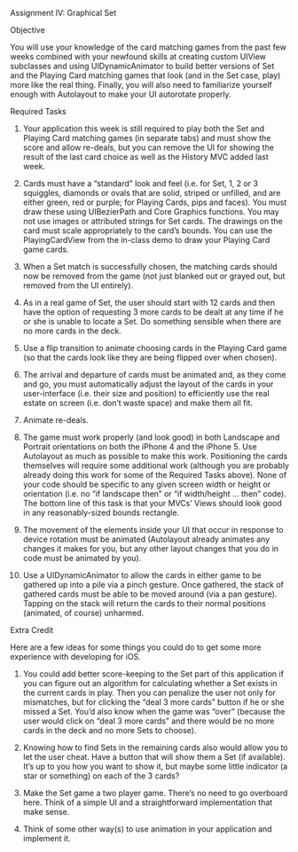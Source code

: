 Assignment IV: Graphical Set
Objective
You will use your knowledge of the card matching games from the past few weeks combined with your newfound skills at creating custom UIView subclasses and using UIDynamicAnimator to build better versions of Set and the Playing Card matching games that look (and in the Set case, play) more like the real thing. Finally, you will also need to familiarize yourself enough with Autolayout to make your UI autorotate properly.

Required Tasks
1. Your application this week is still required to play both the Set and Playing Card matching games (in separate tabs) and must show the score and allow re-deals, but you can remove the UI for showing the result of the last card choice as well as the History MVC added last week.
2. Cards must have a “standard” look and feel (i.e. for Set, 1, 2 or 3 squiggles, diamonds or ovals that are solid, striped or unfilled, and are either green, red or purple; for Playing Cards, pips and faces). You must draw these using UIBezierPath and Core Graphics functions. You may not use images or attributed strings for Set cards. The drawings on the card must scale appropriately to the card’s bounds. You can use the PlayingCardView from the in-class demo to draw your Playing Card game cards.
3. When a Set match is successfully chosen, the matching cards should now be removed from the game (not just blanked out or grayed out, but removed from the UI entirely).
4. As in a real game of Set, the user should start with 12 cards and then have the option of requesting 3 more cards to be dealt at any time if he or she is unable to locate a Set. Do something sensible when there are no more cards in the deck.
5. Use a flip transition to animate choosing cards in the Playing Card game (so that the cards look like they are being flipped over when chosen).
6. The arrival and departure of cards must be animated and, as they come and go, you must automatically adjust the layout of the cards in your user-interface (i.e. their size and position) to efficiently use the real estate on screen (i.e. don’t waste space) and make them all fit.
7. Animate re-deals.
8. The game must work properly (and look good) in both Landscape and Portrait orientations on both the iPhone 4 and the iPhone 5. Use Autolayout as much as possible to make this work. Positioning the cards themselves will require some additional work (although you are probably already doing this work for some of the Required Tasks above). None of your code should be specific to any given screen width or height or orientation (i.e. no “if landscape then” or “if width/height ... then” code). The bottom line of this task is that your MVCs’ Views should look good in any reasonably-sized bounds rectangle.
9. The movement of the elements inside your UI that occur in response to device rotation must be animated (Autolayout already animates any changes it makes for you, but any other layout changes that you do in code must be animated by you).
10. Use a UIDynamicAnimator to allow the cards in either game to be gathered up into a pile via a pinch gesture. Once gathered, the stack of gathered cards must be able to be moved around (via a pan gesture). Tapping on the stack will return the cards to their normal positions (animated, of course) unharmed. 

Extra Credit
Here are a few ideas for some things you could do to get some more experience with developing for iOS.
1. You could add better score-keeping to the Set part of this application if you can figure out an algorithm for calculating whether a Set exists in the current cards in play. Then you can penalize the user not only for mismatches, but for clicking the “deal 3 more cards” button if he or she missed a Set. You’d also know when the game was “over” (because the user would click on “deal 3 more cards” and there would be no more cards in the deck and no more Sets to choose).
2. Knowing how to find Sets in the remaining cards also would allow you to let the user cheat. Have a button that will show them a Set (if available). It’s up to you how you want to show it, but maybe some little indicator (a star or something) on each of the 3 cards?
3. Make the Set game a two player game. There’s no need to go overboard here. Think of a simple UI and a straightforward implementation that make sense.
4. Think of some other way(s) to use animation in your application and implement it.
